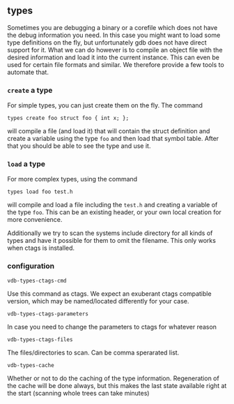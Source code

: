 ## types
Sometimes you are debugging a binary or a corefile which does not have the debug information you need. In this case you
might want to load some type definitions on the fly, but unfortunately gdb does not have direct support for it. What we
can do however is to compile an object file with the desired information and load it into the current instance. This can
even be used for certain file formats and similar. We therefore provide a few tools to automate that.

### `create` a type

For simple types, you can just create them on the fly. The command 

```
types create foo struct foo { int x; };
```
will compile a file (and load it) that will contain the struct definition and create a variable using the type `foo` and
then load that symbol table. After that you should be able to see the type and use it.

### `load` a type
For more complex types, using the command
```
types load foo test.h
```
will compile and load a file including the `test.h` and creating a variable of the type `foo`. This can be an existing
header, or your own local creation for more convenience.

Additionally we try to scan the systems include directory for all kinds of types and have it possible for them to omit
the filename. This only works when ctags is installed.

### configuration
```
vdb-types-ctags-cmd
```
Use this command as ctags. We expect an exuberant ctags compatible version, which may be named/located differently for
your case.


```
vdb-types-ctags-parameters
```
In case you need to change the parameters to ctags for whatever reason


```
vdb-types-ctags-files
```
The files/directories to scan. Can be comma sperarated list.


```
vdb-types-cache
```
Whether or not to do the caching of the type information. Regeneration of the cache will be done always, but this makes
the last state available right at the start (scanning whole trees can take minutes)

